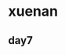 # xuenan

## day7
<a rlef="https://github.com/YTRFYVWARZQ20/xuenan/blob/master/%E8%B6%85%E5%87%A1%E7%A7%91%E6%8A%80.html"></a>
